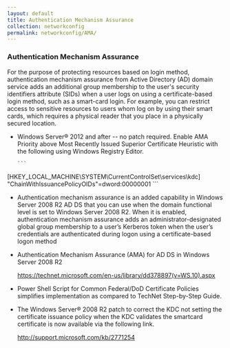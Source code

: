 ```yaml
---
layout: default
title: Authentication Mechanism Assurance
collection: networkconfig
permalink: networkconfig/AMA/
---
```


### Authentication Mechanism Assurance

For the purpose of protecting resources based on login method, authentication mechanism assurance from Active Directory (AD) 
domain service adds an additional group membership to the user's security identifiers attribute (SIDs) 
when a user logs on using a certificate-based login method, such as a smart-card login. For example, you can restrict access 
to sensitive resources to users whom log on by using their smart cards, which requires a physical reader that you place 
in a physically secured location.

* Windows Server® 2012 and after -- no patch required. Enable AMA Priority above  Most Recently Issued Superior Certificate Heuristic
with the following using Windows Registry Editor.

      ```
      
[HKEY_LOCAL_MACHINE\SYSTEM\CurrentControlSet\services\kdc]
"ChainWithIssuancePolicyOIDs"=dword:00000001
      ```
* Authentication mechanism assurance is an added capability in Windows Server 2008 R2 AD DS that you can use 
when the domain functional level is set to Windows Server 2008 R2. When it is enabled, authentication mechanism assurance adds 
an administrator-designated global group membership to a user’s Kerberos token when the user’s credentials are authenticated 
during logon using a certificate-based logon method

* Authentication Mechanism Assurance (AMA)  for AD DS in Windows Server 2008 R2 

    https://technet.microsoft.com/en-us/library/dd378897(v=WS.10).aspx


* Power Shell Script for Common Federal/DoD Certificate Policies simplifies implementation as compared to TechNet Step-by-Step Guide.

* The Windows Server® 2008 R2 patch to correct the KDC not setting the certificate issuance policy when the KDC validates 
the smartcard certificate is now available via the following link. 

    http://support.microsoft.com/kb/2771254 
